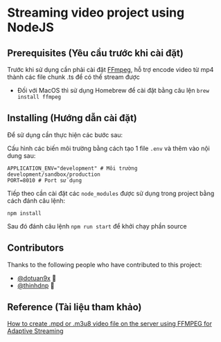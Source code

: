 # Streaming video project using NodeJS

## Prerequisites (Yêu cầu trước khi cài đặt)
Trước khi sử dụng cần phải cài đặt [FFmpeg](https://ffmpeg.org/), hỗ trợ encode video từ mp4 thành các file chunk .ts để có thể stream được
* Đối với MacOS thì sử dụng Homebrew để cài đặt bằng câu lện `brew install ffmpeg`  

## Installing (Hướng dẫn cài đặt)
Để sử dụng cần thực hiện các bước sau:

Cấu hình các biến môi trường bằng cách tạo 1 file `.env` và thêm vào nội dung sau:
```
APPLICATION_ENV="development" # Môi trường development/sandbox/production
PORT=8010 # Port sử dụng
```

Tiếp theo cần cài đặt các `node_modules` được sử dụng trong project bằng cách đánh câu lệnh:
```
npm install 
```

Sau đó đánh câu lệnh `npm run start` để khởi chạy phần source

## Contributors

Thanks to the following people who have contributed to this project:
* [@dotuan9x](https://github.com/dotuan9x) 📖
* [@thinhdnp](#) 🐛

## Reference (Tài liệu tham khảo)

[How to create .mpd or .m3u8 video file on the server using FFMPEG for Adaptive Streaming
](https://medium.com/@mayur_solanki/how-to-create-mpd-or-m3u8-video-file-from-server-using-ffmpeg-97e9e1fbf6a3)

